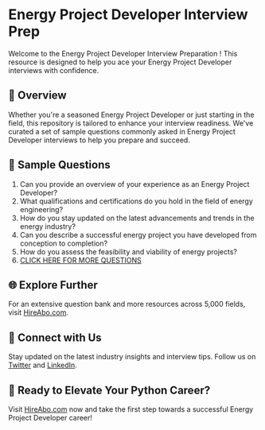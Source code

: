 # Energy Project Developer Interview Prep

Welcome to the Energy Project Developer Interview Preparation ! This resource is designed to help you ace your Energy Project Developer interviews with confidence.

## 🚀 Overview

Whether you're a seasoned Energy Project Developer or just starting in the field, this repository is tailored to enhance your interview readiness. We've curated a set of sample questions commonly asked in Energy Project Developer interviews to help you prepare and succeed.

## 📝 Sample Questions

1. Can you provide an overview of your experience as an Energy Project Developer?
2. What qualifications and certifications do you hold in the field of energy engineering?
3. How do you stay updated on the latest advancements and trends in the energy industry?
4. Can you describe a successful energy project you have developed from conception to completion?
5. How do you assess the feasibility and viability of energy projects?
6. [CLICK HERE FOR MORE QUESTIONS](https://hireabo.com/job/20_1_32/Energy%20Project%20Developer)

## 🌐 Explore Further

For an extensive question bank and more resources across 5,000 fields, visit [HireAbo.com](https://www.hireabo.com).

## 📱 Connect with Us

Stay updated on the latest industry insights and interview tips. Follow us on [Twitter](https://twitter.com/hireabo) and [LinkedIn](https://www.linkedin.com/in/hire-abo-3609972a8/).

## 🚀 Ready to Elevate Your Python Career?

Visit [HireAbo.com](https://www.hireabo.com) now and take the first step towards a successful Energy Project Developer career!